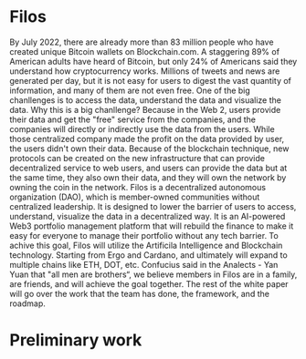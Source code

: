 # Filos
By July 2022, there are already more than 83 million people who have created unique Bitcoin wallets on Blockchain.com. A staggering 89% of American adults have heard of Bitcoin, but only 24% of Americans said they understand how cryptocurrency works. Millions of tweets and news are generated per day, but it is not easy for users to digest the vast quantity of information, and many of them are not even free. One of the big chanllenges is to access the data, understand the data and visualize the data. Why this is a big chanllenge? Because in the Web 2, users provide their data and get the "free" service from the companies, and the companies will directly or indirectly use the data from the users. While those centralized company made the profit on the data provided by user, the users didn't own their data. Because of the blockchain technique, new protocols can be created on the new infrastructure that can provide decentralized service to web users, and users can provide the data but at the same time, they also own their data, and they will own the network by owning the coin in the network. 
Filos is a decentralized autonomous organization (DAO), which is member-owned communities without centralized leadership. It is designed to lower the barrier of users to access, understand, visualize the data in a decentralized way. It is an AI-powered Web3 portfolio management platform that will rebuild the finance to make it easy for everyone to manage their portfolio without any tech barrier. 
To achive this goal, Filos will utilize the Artificila Intelligence and Blockchain technology. Starting from Ergo and Cardano, and ultimately will expand to multiple chains like ETH, DOT, etc. Confucius said in the Analects - Yan Yuan that "all men are brothers“, we believe members in Filos are in a family, are friends, and will achieve the goal together. The rest of the white paper will go over the work that the team has done, the framework, and the roadmap. 

# Preliminary work

